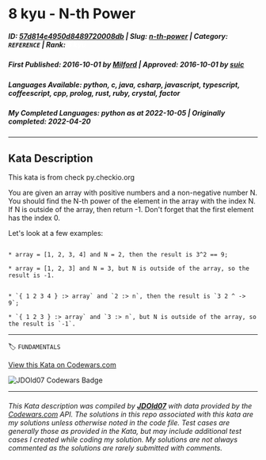 # 8 kyu - N-th Power

##### **ID**: [57d814e4950d8489720008db](https://www.codewars.com/kata/57d814e4950d8489720008db) | **Slug**: [n-th-power](https://www.codewars.com/kata/57d814e4950d8489720008db) | **Category**: `REFERENCE` | **Rank**: <span style="color:white">8 kyu</span>

##### **First Published**: 2016-10-01 ***by*** [Milford](https://www.codewars.com/users/Milford) | **Approved**: 2016-10-01 ***by*** [suic](https://www.codewars.com/users/suic)

##### **Languages Available**: python, c, java, csharp, javascript, typescript, coffeescript, cpp, prolog, rust, ruby, crystal, factor

##### **My Completed Languages**: python ***as at*** 2022-10-05 | **Originally completed**: 2022-04-20

---

## Kata Description


This kata is from check py.checkio.org



You are given an array with positive numbers and a non-negative number N. You should find the N-th power of the element in the array with the index N. If N is outside of the array, then return -1. Don't forget that the first element has the index 0.



Let's look at a few examples:



~~~if-not:factor

* array = [1, 2, 3, 4] and N = 2, then the result is 3^2 == 9;

* array = [1, 2, 3] and N = 3, but N is outside of the array, so the result is -1.

~~~



~~~if:factor

* `{ 1 2 3 4 } :> array` and `2 :> n`, then the result is `3 2 ^ -> 9`;

* `{ 1 2 3 } :> array` and `3 :> n`, but N is outside of the array, so the result is `-1`.

~~~

---


🏷 `FUNDAMENTALS`


[View this Kata on Codewars.com](https://www.codewars.com/kata/57d814e4950d8489720008db)

![](https://www.codewars.com/users/jdold07/badges/large "JDOld07 Codewars Badge")

---

###### *This Kata description was compiled by [**JDOld07**](https://tpstech.dev) with data provided by the [Codewars.com](https://www.codewars.com) API.  The solutions in this repo associated with this kata are my solutions unless otherwise noted in the code file.  Test cases are generally those as provided in the Kata, but may include additional test cases I created while coding my solution.  My solutions are not always commented as the solutions are rarely submitted with comments.*
